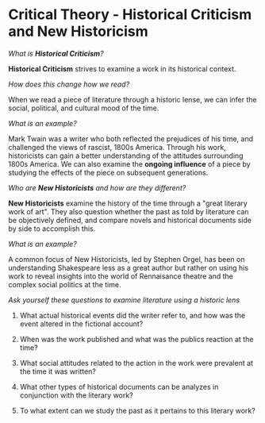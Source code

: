 # Critical Theory - Historical Criticism and New Historicism

*What is **Historical Criticism**?*

**Historical Criticism** strives to examine a work in its historical context.

*How does this change how we read?*

When we read a piece of literature through a historic lense, we can infer the social, political, and cultural mood of the time.

*What is an example?*

Mark Twain was a writer who both reflected the prejudices of his time, and challenged the views of rascist, 1800s America. Through his work, historicists can gain a better understanding of the attitudes surrounding 1800s America. We can also examine the **ongoing influence** of a piece by studying the effects of the piece on subsequent generations.

*Who are **New Historicists** and how are they different?*

**New Historicists** examine the history of the time through a "great literary work of art". They also question whether the past as told by literature can be objectively defined, and compare novels and historical documents side by side to accomplish this.

*What is an example?*

A common focus of New Historicists, led by Stephen Orgel, has been on understanding Shakespeare less as a great author but rather on using his work to reveal insights into the world of Rennaisance theatre and the complex social politics at the time.

*Ask yourself these questions to examine literature using a historic lens*

1. What actual historical events did the writer refer to, and how was the event altered in the fictional account?

2. When was the work published and what was the publics reaction at the time?

3. What social attitudes related to the action in the work were prevalent at the time it was written?

4. What other types of historical documents can be analyzes in conjunction with the literary work?

5. To what extent can we study the past as it pertains to this literary work?